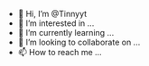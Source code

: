 - 👋 Hi, I’m @Tinnyyt
- 👀 I’m interested in ...
- 🌱 I’m currently learning ...
- 💞️ I’m looking to collaborate on ...
- 📫 How to reach me ...

<!---
Tinnyyt/Tinnyyt is a ✨ special ✨ repository because its `README.md` (this file) appears on your GitHub profile.
You can click the Preview link to take a look at your changes.
--->
